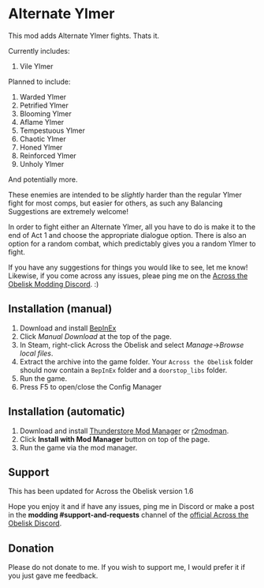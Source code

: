 # Alternate Ylmer

This mod adds Alternate Ylmer fights. Thats it.

Currently includes:

1. Vile Ylmer

Planned to include:

1. Warded Ylmer
2. Petrified Ylmer
3. Blooming Ylmer
4. Aflame Ylmer
5. Tempestuous Ylmer
6. Chaotic Ylmer
7. Honed Ylmer
8. Reinforced Ylmer
9. Unholy Ylmer

And potentially more.

These enemies are intended to be _slightly_ harder than the regular Ylmer fight for most comps, but easier for others, as such any Balancing Suggestions are extremely welcome!

In order to fight either an Alternate Ylmer, all you have to do is make it to the end of Act 1 and choose the appropriate dialogue option. There is also an option for a random combat, which predictably gives you a random Ylmer to fight.

If you have any suggestions for things you would like to see, let me know! Likewise, if you come across any issues, pleae ping me on the [Across the Obelisk Modding Discord](https://discord.gg/across-the-obelisk-679706811108163701). :)

## Installation (manual)

1. Download and install [BepInEx](https://thunderstore.io/c/across-the-obelisk/p/BepInEx/BepInExPack_AcrossTheObelisk/)
2. Click _Manual Download_ at the top of the page.
3. In Steam, right-click Across the Obelisk and select _Manage_->_Browse local files_.
4. Extract the archive into the game folder. Your `Across the Obelisk` folder should now contain a `BepInEx` folder and a `doorstop_libs` folder.
5. Run the game.
6. Press F5 to open/close the Config Manager

## Installation (automatic)

1. Download and install [Thunderstore Mod Manager](https://www.overwolf.com/app/Thunderstore-Thunderstore_Mod_Manager) or [r2modman](https://across-the-obelisk.thunderstore.io/package/ebkr/r2modman/).
2. Click **Install with Mod Manager** button on top of the page.
3. Run the game via the mod manager.

## Support

This has been updated for Across the Obelisk version 1.6

Hope you enjoy it and if have any issues, ping me in Discord or make a post in the **modding #support-and-requests** channel of the [official Across the Obelisk Discord](https://discord.gg/across-the-obelisk-679706811108163701).

## Donation

Please do not donate to me. If you wish to support me, I would prefer it if you just gave me feedback.
